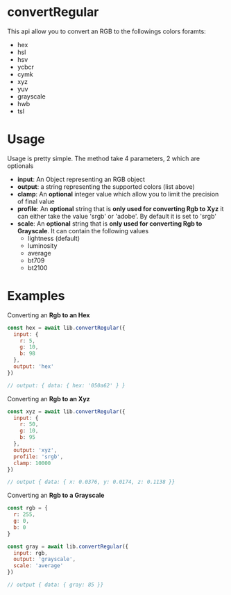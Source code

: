 # convertRegular

This api allow you to convert an RGB to the followings colors foramts:

- hex
- hsl
- hsv
- ycbcr
- cymk
- xyz
- yuv
- grayscale
- hwb
- tsl

# Usage

Usage is pretty simple. The method take 4 parameters, 2 which are optionals

- **input**: An Object representing an RGB object
- **output**: a string representing the supported colors (list above)
- **clamp**: An **optional** integer value which allow you to limit the precision of final value
- **profile**: An **optional** string that is **only used for converting Rgb to Xyz** it can either take the value 'srgb' or 'adobe'. By default it is set to 'srgb'
- **scale**: An **optional** string that is **only used for converting Rgb to Grayscale**. It can contain the following values 
  - lightness (default)
  - luminosity
  - average
  - bt709
  - bt2100

# Examples

Converting an **Rgb to an Hex**

```js
const hex = await lib.convertRegular({
  input: {
    r: 5,
    g: 10,
    b: 98
  },
  output: 'hex'
})

// output: { data: { hex: '050a62' } }
```

Converting an **Rgb to an Xyz**

```js
const xyz = await lib.convertRegular({
  input: {
    r: 50,
    g: 10,
    b: 95
  },
  output: 'xyz',
  profile: 'srgb',
  clamp: 10000
})

// output { data: { x: 0.0376, y: 0.0174, z: 0.1138 }}
```

Converting an **Rgb to a Grayscale**

```js
const rgb = {
  r: 255,
  g: 0,
  b: 0
}

const gray = await lib.convertRegular({
  input: rgb,
  output: 'grayscale',
  scale: 'average'
})

// output { data: { gray: 85 }}
```